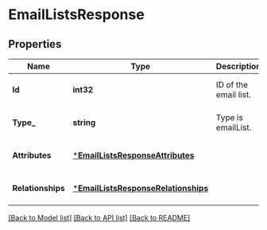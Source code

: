 # EmailListsResponse

## Properties
Name | Type | Description | Notes
------------ | ------------- | ------------- | -------------
**Id** | **int32** | ID of the email list.  | [optional] [default to null]
**Type_** | **string** | Type is emailList.  | [optional] [default to null]
**Attributes** | [***EmailListsResponseAttributes**](EmailListsResponse_attributes.md) |  | [optional] [default to null]
**Relationships** | [***EmailListsResponseRelationships**](EmailListsResponse_relationships.md) |  | [optional] [default to null]

[[Back to Model list]](../README.md#documentation-for-models) [[Back to API list]](../README.md#documentation-for-api-endpoints) [[Back to README]](../README.md)

